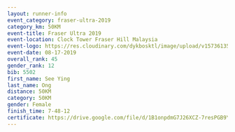 ```yaml
---
layout: runner-info 
event_category: fraser-ultra-2019 
category_km: 50KM 
event-title: Fraser Ultra 2019 
event-location: Clock Tower Fraser Hill Malaysia 
event-logo: https://res.cloudinary.com/dykbosktl/image/upload/v1573613535/Logo/logo_mfst7w.jpg
event-date: 08-17-2019 
overall_rank: 45
gender_rank: 12
bib: 5502
first_name: See Ying
last_name: Ong
distance: 50KM
category: 50KM
gender: Female
finish_time: 7-48-12
certificate: https://drive.google.com/file/d/1B1onpdmG7J26XCZ-7resPGB9YDoQQfYK/view?usp=sharing
---
```


